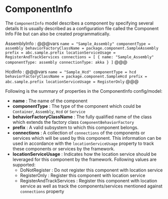 # ComponentInfo

The `ComponentInfo` model describes a component by specifying several details
It is usually described as a configuration file called the Component Info File but can also be created programmatically.

AssemblyInfo
:   @@@vars
    ```
    name = "Sample_Assembly"
    componentType = assembly
    behaviorFactoryClassName = package.component.SampleAssembly
    prefix = abc.sample.prefix
    locationServiceUsage = RegisterAndTrackServices
    connections = [
        {
          name: "Sample_Assembly"
          componentType: assembly
          connectionType: akka
        }
      ]
    ```
    @@@
    
HcdInfo
:   @@@vars
    ```
    name = "Sample_Hcd"
    componentType = hcd
    behaviorFactoryClassName = package.component.SampleHcd
    prefix = abc.sample.prefix
    locationServiceUsage = RegisterOnly
    ```
    @@@
    
Following is the summary of properties in the ComponentInfo config/model:

* **name** : The name of the component
* **componentType** : The type of the component which could be `Container`, `Assembly`, `Hcd` or `Service`
* **behaviorFactoryClassName** : The fully qualified name of the class which extends the factory class `ComponentBehaviorFactory`
* **prefix** : A valid subsystem to which this component belongs.
* **connections** : A collection of `connections` of the components or services which will be used by this component. This information can 
be used in accordance with the `locationServiceUsage` property to track these components or services by the framework.
* **locationServiceUsage** : Indicates how the location service should be leveraged for this component by the framework. Following values are supported:
    * DoNotRegister : Do not register this component with location service
    * RegisterOnly : Register this component with location service
    * RegisterAndTrackServices : Register this component with location service as well as track the components/services mentioned against `connections` property